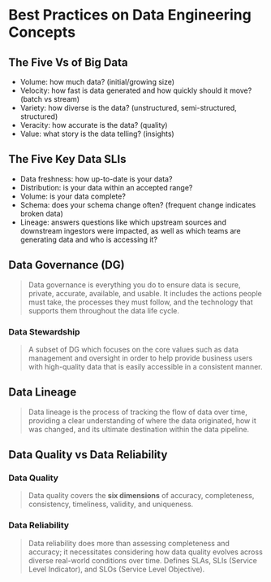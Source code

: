 # Best Practices on Data Engineering Concepts

## The Five Vs of Big Data

- Volume: how much data? (initial/growing size)
- Velocity: how fast is data generated and how quickly should it move? (batch vs stream)
- Variety: how diverse is the data? (unstructured, semi-structured, structured)
- Veracity: how accurate is the data? (quality)
- Value: what story is the data telling? (insights)

## The Five Key Data SLIs

- Data freshness: how up-to-date is your data?
- Distribution: is your data within an accepted range?
- Volume: is your data complete?
- Schema: does your schema change often? (frequent change indicates broken data)
- Lineage: answers questions like which upstream sources and downstream ingestors were impacted, as well as which teams are generating data and who is accessing it?

## Data Governance (DG)

> Data governance is everything you do to ensure data is secure, private, accurate, available, and usable. It includes the actions people must take, the processes they must follow, and the technology that supports them throughout the data life cycle.

### Data Stewardship

> A subset of DG which focuses on the core values such as data management and oversight in order to help provide business users with high-quality data that is easily accessible in a consistent manner.

## Data Lineage

> Data lineage is the process of tracking the flow of data over time, providing a clear understanding of where the data originated, how it was changed, and its ultimate destination within the data pipeline.

## Data Quality vs Data Reliability

### Data Quality

> Data quality covers the **six dimensions** of accuracy, completeness, consistency, timeliness, validity, and uniqueness.

### Data Reliability

> Data reliability does more than assessing completeness and accuracy; it necessitates considering how data quality evolves across diverse real-world conditions over time. Defines SLAs, SLIs (Service Level Indicator), and SLOs (Service Level Objective).
